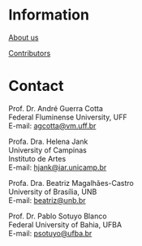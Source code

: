 # Information

[About us](/international/working-groups/brazil/home.html)

[Contributors](/international/working-groups/brazil/contributors.html)

# Contact

Prof. Dr. André Guerra Cotta  
Federal Fluminense University, UFF  
E-mail: [agcotta@vm.uff.br](mailto:andregc@ufmg.br)

Profa. Dra. Helena Jank  
University of Campinas  
Instituto de Artes  
E-mail: [hjank@iar.unicamp.br](mailto:hjank@iar.unicamp.br)

Profa. Dra. Beatriz Magalhães-Castro  
University of Brasília, UNB  
E-mail: [beatriz@unb.br](mailto:beatriz@unb.br)

Prof. Dr. Pablo Sotuyo Blanco  
Federal University of Bahia, UFBA  
E-mail: [psotuyo@ufba.br](mailto:psotuyo@ufba.br)
